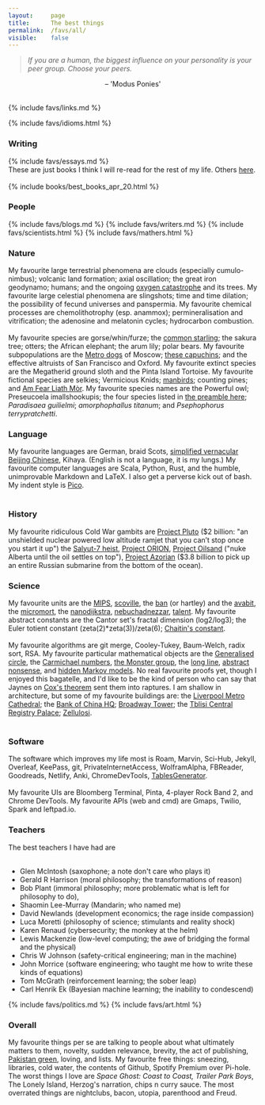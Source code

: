 ```yaml
---
layout:     page
title:      The best things
permalink:  /favs/all/
visible:    false
---
```


<blockquote><i>If you are a human, the biggest influence on your personality is your peer group. Choose your peers.</i></blockquote>
<center> – 'Modus Ponies'</center><br>

{%	include favs/links.md	%}


<div class="accordion">
	{%	include favs/idioms.html	%}
<!-- 
-->
	<h3>Writing</h3>
	<div>
		{%	include favs/essays.md	%}
		<br>
<!--  -->
		These are just books I think I will re-read for the rest of my life. Others <a href="/books">here</a>.<br><br>
		{%	include books/best_books_apr_20.html	%}
	</div>
<!--  
-->
	<h3>People</h3>
	<div>
		<div class="accordion">
			{%	include favs/blogs.md	%}
			{%	include favs/writers.md	%}
			{%	include favs/scientists.html	%}
			{%	include favs/mathers.html	%}
		</div>
	</div>
<!--  
-->
	<h3>Nature</h3>
	<div>
	My favourite large terrestrial phenomena are clouds (especially cumulo-nimbus); volcanic land formation; axial oscillation; the great iron geodynamo; humans; and the ongoing <a href="https://en.wikipedia.org/wiki/Great_Oxygenation_Event">oxygen catastrophe</a> and its trees. My favourite large celestial phenomena are slingshots; time and time dilation; the possibility of fecund universes and panspermia. My favourite chemical processes are chemolithotrophy (esp. anammox); permineralisation and vitrification; the adenosine and melatonin cycles; hydrocarbon combustion.<br><br>
<!--  -->
	My favourite species are gorse/whin/furze; the <a href="https://www.youtube.com/watch?v=eakKfY5aHmY">common starling</a>; the sakura tree; otters; the African elephant; the arum lily; polar bears. My favourite subpopulations are the <a href="http://www.newyorker.com/culture/culture-desk/moscows-metro-dogs">Metro dogs</a> of Moscow; <a href="http://www.nytimes.com/2005/06/05/magazine/monkey-business.html">these capuchins</a>; and the effective altruists of San Francisco and Oxford. My favourite extinct species are the Megatherid ground sloth and the Pinta Island Tortoise. My favourite fictional species are selkies; Vermicious Knids; <a href="http://www.imdb.com/title/tt1764064/">manbirds</a>; counting pines; and <a href="https://en.wikipedia.org/wiki/Am_Fear_Liath_M%C3%B2r">Am Fear Liath Mòr</a>. My favourite species names are the Powerful owl; Preseucoela imallshookupis; the four species listed in <a href="https://en.wikipedia.org/wiki/Agathidium">the preamble here</a>; <i>Paradisaea guilielmi</i>; <i>amorphophallus titanum</i>; and <i>Psephophorus terrypratchetti</i>.
	</div>
<!--  
-->
	<h3>Language</h3>
	<div>
		My favourite languages are German, braid Scots, <a href="https://en.wikipedia.org/wiki/Standard_Chinese">simplified vernacular Beijing Chinese</a>, Kihaya. (English is not a language, it is my lungs.) My favourite computer languages are Scala, Python, Rust, and the humble, unimprovable Markdown and LaTeX. I also get a perverse kick out of bash. My indent style is <a href="https://en.wikipedia.org/wiki/Indent_style#Pico_style">Pico</a>.<br><br>
	</div>
<!-- 
 -->
	<h3>History</h3>
	<div>
		My favourite ridiculous Cold War gambits are <a href="https://en.wikipedia.org/wiki/Project_Pluto">Project Pluto</a> ($2 billion: "an unshielded nuclear powered low altitude ramjet that you can’t stop once you start it up") the <a href="http://www.thespacereview.com/article/2554/1">Salyut-7 heist</a>, <a href="https://en.wikipedia.org/wiki/Project_Orion_(nuclear_propulsion)">Project ORION</a>, <a href="https://en.wikipedia.org/wiki/Project_Oilsand">Project Oilsand</a> ("nuke Alberta until the oil settles on top"), <a href="https://en.wikipedia.org/wiki/Project_Azorian">Project Azorian</a> ($3.8 billion to pick up an entire Russian submarine from the bottom of the ocean).
	</div>	
<!--  -->
<h3>Science</h3>
	<div>
	My favourite units are the <a href="https://en.wikipedia.org/wiki/Million_instructions_per_second">MIPS</a>, <a href="https://en.wikipedia.org/wiki/Scoville_scale">scoville</a>, the <a href="https://en.wikipedia.org/wiki/Hartley_(unit)">ban</a> (or hartley) and the <a href="https://en.wikibooks.org/wiki/Accelerando_Technical_Companion#A">avabit</a>, the <a href="https://en.wikipedia.org/wiki/Micromort">micromort</a>, the <a href="https://en.wikiquote.org/wiki/Talk:Edsger_W._Dijkstra#nano-Dijkstras">nanodijkstra</a>, <a href="http://www.wrathofgrapes.com/bottles.html">nebuchadnezzar</a>, <a href="https://en.wikipedia.org/wiki/Talent_(measurement)">talent</a>. My favourite abstract constants are the Cantor set's fractal dimension (log2/log3); the Euler totient constant (zeta(2)*zeta(3))/zeta(6); <a href="https://en.wikipedia.org/wiki/Chaitin%27s_constant">Chaitin's constant</a>.<br><br>
	<!--  -->
	<!--  -->
	My favourite algorithms are git merge, Cooley-Tukey, Baum-Welch, radix sort, RSA. My favourite particular mathematical objects are the <a href="https://en.wikipedia.org/wiki/Generalised_circle">Generalised circle</a>, the <a href="https://en.wikipedia.org/wiki/Carmichael_number">Carmichael numbers</a>, <a href="https://en.wikipedia.org/wiki/Monster_group#Moonshine">the Monster group</a>, the <a href="https://en.wikipedia.org/wiki/Long_line_%28topology%29">long line</a>, <a href="https://en.wikipedia.org/wiki/Abstract_nonsense">abstract nonsense</a>, and <a href="https://en.wikipedia.org/wiki/Hidden_Markov_model">hidden Markov models</a>. No real favourite proofs yet, though I enjoyed this bagatelle, and I'd like to be the kind of person who can say that Jaynes on <a href="http://biasandbelief.pbworks.com/w/page/6537213/References%20on%20the%20Cox%20Proof">Cox's theorem</a> sent them into raptures. I am shallow in architecture, but some of my favourite buildings are: the <a href="http://www.liverpoolmetrocathedral.org.uk/wp-content/uploads/2015/03/home_banner.jpg">Liverpool Metro Cathedral</a>; the <a href="http://images.china.cn/attachement/jpg/site1007/20110726/0013729e78490f98a3c910.jpg">Bank of China HQ</a>; <a href="http://en.wikipedia.org/wiki/Broadway_Tower,_Worcestershire#/media/File:Broadway_tower_edit.jpg">Broadway Tower</a>; the <a href="https://georgiaphiles.files.wordpress.com/2012/12/palacefloorplan.jpg">Tblisi </a><a href="https://i.guim.co.uk/img/static/sys-images/Guardian/Pix/pictures/2011/2/8/1297168101183/Cosmic-Communist-Construc-009.jpg?w=1920&q=55&auto=format&usm=12&fit=max&s=a03742bca87702f8f83c4a5da98b0080">Central Registry Palace</a>; <a href="https://www.google.co.uk/maps/@59.4258926,24.7810612,3a,75y,180h,90t/data=!3m6!1e1!3m4!1sT4NLxV1TJKy4WT9NrlmNEQ!2e0!7i13312!8i6656!6m1!1e1">Zellulosi</a>. <br><br>
<!--  -->
	
</div>

<!-- My favourite physical constants are Planck, Rydberg, . My favourite identities are. -->

<h3>Software</h3>
<div> 
	The software which improves my life most is Roam, Marvin, Sci-Hub, Jekyll, Overleaf, KeePass, git, PrivateInternetAccess, WolframAlpha, FBReader, Goodreads, Netlify, Anki, ChromeDevTools, <a href="{{tab}}">TablesGenerator</a>.<br><br>
<!--  -->
	My favourite UIs are Bloomberg Terminal, Pinta, 4-player Rock Band 2, and Chrome DevTools. My favourite APIs (web and cmd) are Gmaps, Twilio, Spark and leftpad.io. 
</div>




<h3>Teachers</h3>
<div>
	The best teachers I have had are<br><br>
<ul>
	<li>Glen McIntosh (saxophone; a note don't care who plays it)</li>
	<li>Gerald R Harrison (moral philosophy; the transformations of reason)</li>
	<li>Bob Plant (immoral philosophy; more problematic what is left for philosophy to do), </li>
	<!-- <li>Paul Schlicke (Victorian literature; the glory and pity of pity),</li> -->
	<!-- Julian Lethbridge --> 
	<li>Shaomin Lee-Murray (Mandarin; who named me)</li> 
	<li>David Newlands (development economics; the rage inside compassion)</li> 
	<li>Luca Moretti (philosophy of science; stimulants and reality shock)</li>
	<li>Karen Renaud (cybersecurity; the monkey at the helm)</li> 
	<li>Lewis Mackenzie (low-level computing; the awe of bridging the formal and the physical)</li> 
	<li>Chris W Johnson (safety-critical engineering; man in the machine)</li> 
	<!-- <li>Stewart Mackenzie-Leigh (web dev; do they owe us a living?)</li> -->
	<li>John Morrice (software engineering; who taught me how to write these kinds of equations)</li>
	<li>Tom McGrath (reinforcement learning; the sober leap)</li>
	<li>Carl Henrik Ek (Bayesian machine learning; the inability to condescend)</li>
	<!-- <li>Laurence Aitchison (kernel methods, computational neuroscience, computational sociology, statistical mechanics, energy-based modelling)</li> -->
</ul>
</div>
<!-- 
-->
{%	include favs/politics.md	%}
{%	include favs/art.html	%}
<!--  
-->
	<h3>Overall</h3>
	<div>
		My favourite things per se are talking to people about what ultimately matters to them, novelty, sudden relevance, brevity, the act of publishing, <a href="https://s.graphiq.com/sites/default/files/2307/media/images/Pakistan_Green_429788_i0.png">Pakistan green</a>, loving, and lists. My favourite free things: sneezing, libraries, cold water, the contents of Github, Spotify Premium over Pi-hole.  The worst things I love are <i>Space Ghost: Coast to Coast, Trailer Park Boys</i>, The Lonely Island, Herzog's narration, chips n curry sauce. The most overrated things are nightclubs, bacon, utopia, parenthood and Freud.
	</div>
</div>

<!-- My favourite Aristotelian distinctions are the modes of persuasion (ethos, logos and pathos), the realms of mechanics (celestial and terrestrial), the levels of friendship (commercial, hedonic, affinity) and his 'fourfold division' of everything (into primitives, non-substantial particulars, universals, non-substantial universals).
</div> -->